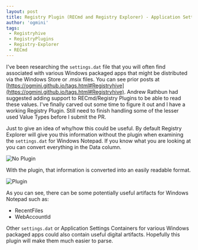 ```yaml
---
layout: post
title: Registry Plugin (RECmd and Registry Explorer) - Application Settings Container
author: 'ogmini'
tags:
 - Registryhive
 - RegistryPlugins
 - Registry-Explorer
 - RECmd
---
```


I've been researching the `settings.dat` file that you will often find associated with various Windows packaged apps that might be distributed via the Windows Store or .msix files. You can see prior posts at [https://ogmini.github.io/tags.html#Registryhive](https://ogmini.github.io/tags.html#Registryhive). Andrew Rathbun had suggested adding support to RECmd/Registry Plugins to be able to read these values. I've finally carved out some time to figure it out and I have a working Registry Plugin. Still need to finish handling some of the lesser used Value Types before I submit the PR.

Just to give an idea of why/how this could be useful. By default Registry Explorer will give you this information without the plugin when examining the `settings.dat` for Windows Notepad. If you know what you are looking at you can convert everything in the Data column.

![No Plugin](/registry/RegistryPlugin-Normal.png)

With the plugin, that information is converted into an easily readable format.

![Plugin](/registry/RegistryPlugin-ApplicationSettingsContainer.png)

As you can see, there can be some potentially useful artifacts for Windows Notepad such as:

- RecentFiles
- WebAccountId

Other `settings.dat` or Application Settings Containers for various Windows packaged apps could also contain useful digital artifacts. Hopefully this plugin will make them much easier to parse.

